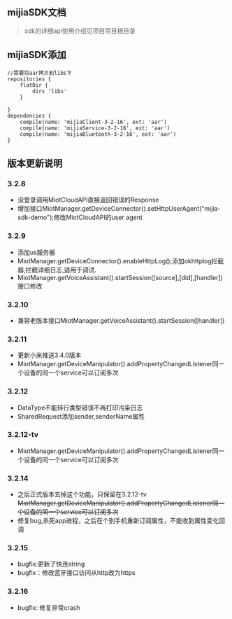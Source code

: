 ## mijiaSDK文档
> sdk的详细api使用介绍见项目项目根目录

## mijiaSDK添加

```
//需要将aar拷贝到libs下
repositories {
    flatDir {
        dirs 'libs'
    }

}
dependencies {
    compile(name: 'mijiaClient-3-2-16', ext: 'aar')
    compile(name: 'mijiaService-3-2-16', ext: 'aar')
    compile(name: 'mijiaBluetooth-3-2-16', ext: 'aar')
}
```

## 版本更新说明

### 3.2.8

- 没登录调用MiotCloudAPI直接返回错误的Response
- 增加接口MiotManager.getDeviceConnector().setHttpUserAgent("mijia-sdk-demo");修改MiotCloudAPI的user agent

### 3.2.9
- 添加us服务器
- MiotManager.getDeviceConnector().enableHttpLog();添加okhttplog拦截器,拦截详细日志,适用于调试.
- MiotManager.getVoiceAssistant().startSession([source],[did],[handler])接口修改

### 3.2.10
- 兼容老版本接口MiotManager.getVoiceAssistant().startSession([handler])

### 3.2.11
- 更新小米推送3.4.0版本
- MiotManager.getDeviceManipulator().addPropertyChangedListener同一个设备的同一个service可以订阅多次

### 3.2.12
- DataType不能转行类型错误不再打印污染日志
- SharedRequest添加sender,senderName属性

### 3.2.12-tv
- MiotManager.getDeviceManipulator().addPropertyChangedListener同一个设备的同一个service可以订阅多次

### 3.2.14
- 之后正式版本去掉这个功能，只保留在3.2.12-tv ~~MiotManager.getDeviceManipulator().addPropertyChangedListener同一个设备的同一个service可以订阅多次~~
- 修复bug,杀死app进程，之后在个别手机重新订阅属性，不能收到属性变化回调

### 3.2.15
- bugfix:更新了快连string
- bugfix：修改蓝牙接口访问从http改为https

### 3.2.16
- bugfix: 修复异常crash
